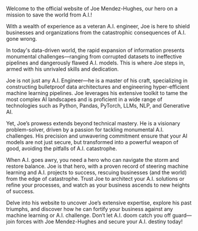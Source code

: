Welcome to the official website of Joe Mendez-Hughes, our hero on a mission to save the world from A.I.!

With a wealth of experience as a veteran A.I. engineer, Joe is here to shield businesses and organizations from the catastrophic consequences of A.I. gone wrong.
			
In today's data-driven world, the rapid expansion of information presents monumental challenges—ranging from corrupted datasets to ineffective pipelines and dangerously flawed A.I. models.
This is where Joe steps in, armed with his unrivaled skills and dedication.

Joe is not just any A.I. Engineer—he is a master of his craft, specializing in constructing bulletproof data architectures and engineering hyper-efficient machine learning pipelines.
Joe leverages his extensive toolkit to tame the most complex AI landscapes and is proficient in a wide range of technologies such as Python, Pandas, PyTorch, LLMs, NLP, and Generative AI.</p>
 
Yet, Joe’s prowess extends beyond technical mastery. He is a visionary problem-solver, driven by a passion for tackling monumental A.I. challenges. His precision and unwavering 
commitment ensure that your AI models are not just secure, but transformed into a powerful weapon of good, avoiding the pitfalls of A.I. catastrophe.</p>

When A.I. goes awry, you need a hero who can navigate the storm and restore balance. Joe is that hero, with a proven record of steering machine learning and A.I. projects to success,
rescuing businesses (and the world) from the edge of catastrophe. Trust Joe to architect your A.I. solutions or refine your processes, and watch as your business ascends to new heights of success.</p>

Delve into his website to uncover Joe’s extensive expertise, explore his past triumphs, and discover how he can fortify your business against any machine learning or A.I. challenge.
Don’t let A.I. doom catch you off guard—join forces with Joe Mendez-Hughes and secure your A.I. destiny today!						
